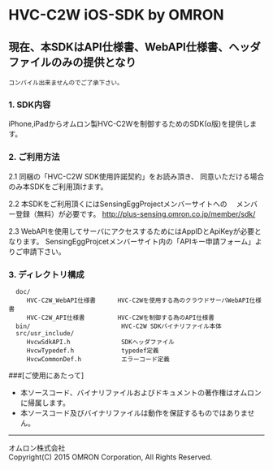 # HVC-C2W iOS-SDK by OMRON

##  現在、本SDKはAPI仕様書、WebAPI仕様書、ヘッダファイルのみの提供となり
    コンパイル出来ませんのでご了承下さい。

### 1. SDK内容
  iPhone,iPadからオムロン製HVC-C2Wを制御するためのSDK(α版)を提供します。

### 2. ご利用方法
  2.1 同梱の「HVC-C2W SDK使用許諾契約」をお読み頂き、
      同意いただける場合のみ本SDKをご利用頂けます。

  2.2 本SDKをご利用頂くにはSensingEggProjectメンバーサイトへの　
      メンバー登録（無料）が必要です。
      http://plus-sensing.omron.co.jp/member/sdk/

  2.3 WebAPIを使用してサーバにアクセスするためにはAppIDとApiKeyが必要となります。
      SensingEggProjcetメンバーサイト内の「APIキー申請フォーム」よりご申請下さい。

### 3. ディレクトリ構成
      doc/
         HVC-C2W_WebAPI仕様書      HVC-C2Wを使用する為のクラウドサーバWebAPI仕様書
         HVC-C2W_API仕様書         HVC-C2Wを制御する為のAPI仕様書
      bin/                         HVC-C2W SDKバイナリファイル本体
      src/usr_include/
         HvcwSdkAPI.h              SDKヘッダファイル
         HvcwTypedef.h             typedef定義
         HvcwCommonDef.h           エラーコード定義


###[ご使用にあたって]
* 本ソースコード、バイナリファイルおよびドキュメントの著作権はオムロンに帰属します。
* 本ソースコード及びバイナリファイルは動作を保証するものではありません。

----
オムロン株式会社  
Copyright(C) 2015 OMRON Corporation, All Rights Reserved.
